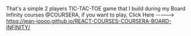 That's a simple 2 players TIC-TAC-TOE game that I build during my Board Infinity courses @COURSERA, if you want to play, Click Here -----> https://jean-joooo.github.io/REACT-COURSES-COURSERA-BOARD-INFINITY/ 
